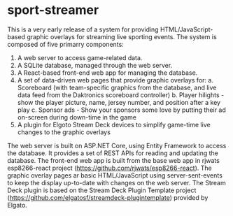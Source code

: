 # sport-streamer
This is a very early release of a system for providing HTML/JavaScript-based graphic overlays for streaming live sporting events. The system is composed of five primarry components:
1. A web server to access game-related data.
2. A SQLite database, managed through the web server.
3. A React-based front-end web app for managing the database.
4. A set of data-driven web pages that provide graphic overlays for:
  a. Scoreboard (with team-specific graphics from the database, and live data feed from the Daktronics scoreboard controller)
  b. Player hilights - show the player picture, name, jersey number, and position after a key play
  c. Sponsor ads - Show your sponsors some love by putting their ad on-screen during down-time in the game
5. A plugin for Elgoto Stream Deck devices to simplify game-time live changes to the graphic overlays

The web server is built on ASP.NET Core, using Entity Framework to access the database. It provides a set of REST APIs for reading and updating the database.
The front-end web app is built from the base web app in rjwats esp8266-react project (https://github.com/rjwats/esp8266-react).
The graphic overlay pages ar basic HTML/JavaScript using server-sent-events to keep the display up-to-date with changes on the web server.
The Stream Deck plugin is based on the Stream Deck Plugin Template project (https://github.com/elgatosf/streamdeck-plugintemplate) provided by Elgato.
